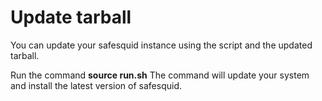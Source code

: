 # Update tarball
You can update your safesquid instance using the script and the updated tarball.

Run the command **source run.sh**
The command will update your system and install the latest version of safesquid.
